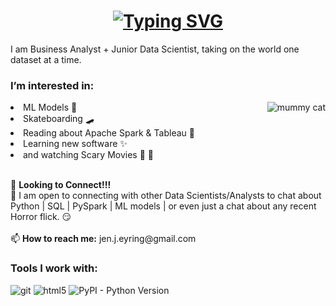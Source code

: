 <h1 align="center">
  <a href="https://git.io/typing-svg">
    <img src="https://readme-typing-svg.herokuapp.com?font=Fira+Code&pause=990&color=071921&background=D79A8D&center=true&vCenter=true&width=435&lines=Hello!+My+name+is+Jen.;Welcome+to+my+Github!!" alt="Typing SVG" /></a>
</h1>

<p>I am Business Analyst + Junior Data Scientist, taking on the world one dataset at a time.</p>

<h3> I’m interested in: </h3><img align="right" img alt="mummy cat" src="https://media.giphy.com/media/rmV9g0Wb1lPji/giphy.gif" />
<li> ML Models 🧮 </li> 
<li>Skateboarding 🛹 </li> 
<li>Reading about Apache Spark & Tableau 📖 </li>
<li>Learning new software ✨ </li> 
<li>and watching Scary Movies 🎥 🍿  </li>
<br>
<p>
  
                           
</p>
🌱 <b>Looking to Connect!!!</b>
<br>
💞️ I am open to connecting with other Data Scientists/Analysts to chat about Python | SQL | PySpark | ML models | or even just a chat about any recent Horror flick. 😏 
<br>
<br>
📫 <b>How to reach me:</b> jen.j.eyring@gmail.com


<h3>Tools I work with:</h3>
<p>
  
  <img alt="git" src="https://img.shields.io/badge/-Git-F05032?style=flat-square&logo=git&logoColor=white" />
  <img alt="html5" src="https://img.shields.io/badge/-HTML5-E34F26?style=flat-square&logo=html5&logoColor=white" />
  <img alt="PyPI - Python Version" src="https://img.shields.io/pypi/pyversions/pandas">
</p>

<!---
jeneyring/jeneyring is a ✨ special ✨ repository because its `README.md` (this file) appears on your GitHub profile.
You can click the Preview link to take a look at your changes.
--->
